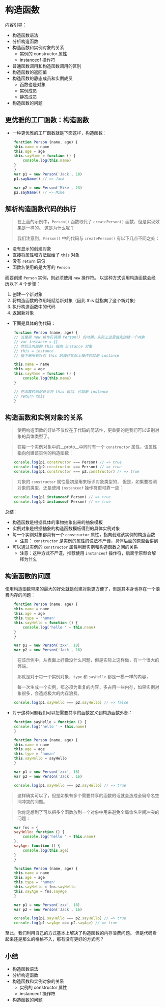 # 构造函数

内容引导：

- 构造函数语法
- 分析构造函数
- 构造函数和实例对象的关系
  + 实例的 constructor 属性
  + instanceof 操作符
- 普通函数调用和构造函数调用的区别
- 构造函数的返回值
- 构造函数的静态成员和实例成员
  + 函数也是对象
  + 实例成员
  + 静态成员
- 构造函数的问题


## 更优雅的工厂函数：构造函数

- 一种更优雅的工厂函数就是下面这样，构造函数：

```javascript
    function Person (name, age) {
    this.name = name
    this.age = age
    this.sayName = function () {
        console.log(this.name)
    }
    }
    var p1 = new Person('Jack', 18)
    p1.sayName() // => Jack

    var p2 = new Person('Mike', 23)
    p2.sayName() // => Mike
```

## 解析构造函数代码的执行

> 在上面的示例中，`Person()` 函数取代了 `createPerson()` 函数，但是实现效果是一样的。
这是为什么呢？
>
>我们注意到，`Person()` 中的代码与 `createPerson()` 有以下几点不同之处：

- 没有显示的创建对象
- 直接将属性和方法赋给了 `this` 对象
- 没有 `return` 语句
- 函数名使用的是大写的 `Person`

而要创建 `Person` 实例，则必须使用 `new` 操作符。
以这种方式调用构造函数会经历以下 4 个步骤：

1. 创建一个新对象
2. 将构造函数的作用域赋给新对象（因此 this 就指向了这个新对象）
3. 执行构造函数中的代码
4. 返回新对象

- 下面是具体的伪代码：

```javascript
    function Person (name, age) {
    // 当使用 new 操作符调用 Person() 的时候，实际上这里会先创建一个对象
    // var instance = {}
    // 然后让内部的 this 指向 instance 对象
    // this = instance
    // 接下来所有针对 this 的操作实际上操作的就是 instance

    this.name = name
    this.age = age
    this.sayName = function () {
        console.log(this.name)
    }

    // 在函数的结尾处会将 this 返回，也就是 instance
    // return this
    }
```

## 构造函数和实例对象的关系

> 使用构造函数的好处不仅仅在于代码的简洁性，更重要的是我们可以识别对象的具体类型了。

> 在每一个实例对象中的\__proto\__中同时有一个 `constructor` 属性，该属性指向创建该实例的构造函数：

```javascript
    console.log(p1.constructor === Person) // => true
    console.log(p2.constructor === Person) // => true
    console.log(p1.constructor === p2.constructor) // => true
```

> 对象的 `constructor` 属性最初是用来标识对象类型的，
但是，如果要检测对象的类型，还是使用 `instanceof` 操作符更可靠一些：

```javascript
    console.log(p1 instanceof Person) // => true
    console.log(p2 instanceof Person) // => true
```

总结：

- 构造函数是根据具体的事物抽象出来的抽象模板
- 实例对象是根据抽象的构造函数模板得到的具体实例对象
- 每一个实例对象都具有一个 `constructor` 属性，指向创建该实例的构造函数
  + 注意： `constructor` 是实例的属性的说法不严谨，具体后面的原型会讲到
- 可以通过实例的 `constructor` 属性判断实例和构造函数之间的关系
  + 注意：这种方式不严谨，推荐使用 `instanceof` 操作符，后面学原型会解释为什么

## 构造函数的问题

使用构造函数带来的最大的好处就是创建对象更方便了，但是其本身也存在一个浪费内存的问题：
```javascript
    function Person (name, age) {
    this.name = name
    this.age = age
    this.type = 'human'
    this.sayHello = function () {
        console.log('hello ' + this.name)
    }
    }

    var p1 = new Person('zxx', 18)
    var p2 = new Person('Jack', 16)
```

> 在该示例中，从表面上好像没什么问题，但是实际上这样做，有一个很大的弊端。
>
>那就是对于每一个实例对象，`type` 和 `sayHello` 都是一模一样的内容，
>
>每一次生成一个实例，都必须为重复的内容，多占用一些内存，如果实例对象很多，会造成极大的内存浪费。
```javascript
    console.log(p1.sayHello === p2.sayHello) // => false
```
- 对于这种问题我们可以把需要共享的函数定义到构造函数外部：


```javascript
    function sayHello = function () {
    console.log('hello ' + this.name)
    }

    function Person (name, age) {
    this.name = name
    this.age = age
    this.type = 'human'
    this.sayHello = sayHello
    }

    var p1 = new Person('zxx', 18)
    var p2 = new Person('Jack', 16)

    console.log(p1.sayHello === p2.sayHello) // => true
```

> 这样确实可以了，但是如果有多个需要共享的函数的话就会造成全局命名空间冲突的问题。

> 你肯定想到了可以把多个函数放到一个对象中用来避免全局命名空间冲突的问题：

```javascript
    var fns = {
    sayHello: function () {
        console.log('hello ' + this.name)
    },
    sayAge: function () {
        console.log(this.age)
    }
    }

    function Person (name, age) {
    this.name = name
    this.age = age
    this.type = 'human'
    this.sayHello = fns.sayHello
    this.sayAge = fns.sayAge
    }

    var p1 = new Person('zxx', 18)
    var p2 = new Person('Jack', 16)

    console.log(p1.sayHello === p2.sayHello) // => true
    console.log(p1.sayAge === p2.sayAge) // => true
```
至此，我们利用自己的方式基本上解决了构造函数的内存浪费问题。
但是代码看起来还是那么的格格不入，那有没有更好的方式呢？

## 小结

- 构造函数语法
- 分析构造函数
- 构造函数和实例对象的关系
  + 实例的 constructor 属性
  + instanceof 操作符
- 构造函数的问题

